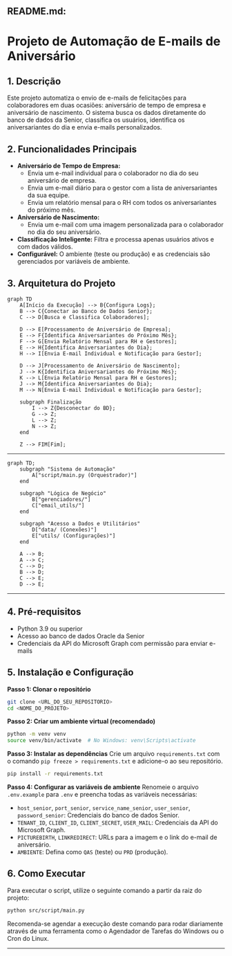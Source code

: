 ## README.md:
# Projeto de Automação de E-mails de Aniversário

## 1. Descrição
Este projeto automatiza o envio de e-mails de felicitações para colaboradores em duas ocasiões: aniversário de tempo de empresa e aniversário de nascimento. O sistema busca os dados diretamente do banco de dados da Senior, classifica os usuários, identifica os aniversariantes do dia e envia e-mails personalizados.
## 2. Funcionalidades Principais
-   **Aniversário de Tempo de Empresa:**
    -   Envia um e-mail individual para o colaborador no dia do seu aniversário de empresa.
    -   Envia um e-mail diário para o gestor com a lista de aniversariantes da sua equipe.
    -   Envia um relatório mensal para o RH com todos os aniversariantes do próximo mês.
-   **Aniversário de Nascimento:**
    -   Envia um e-mail com uma imagem personalizada para o colaborador no dia do seu aniversário.
-   **Classificação Inteligente:** Filtra e processa apenas usuários ativos e com dados válidos.
-   **Configurável:** O ambiente (teste ou produção) e as credenciais são gerenciados por variáveis de ambiente.

## 3. Arquitetura do Projeto

```mermaid
graph TD
    A[Início da Execução] --> B{Configura Logs};
    B --> C{Conectar ao Banco de Dados Senior};
    C --> D[Busca e Classifica Colaboradores];
    
    D --> E[Processamento de Aniversário de Empresa];
    E --> F{Identifica Aniversariantes do Próximo Mês};
    F --> G[Envia Relatório Mensal para RH e Gestores];
    E --> H{Identifica Aniversariantes do Dia};
    H --> I[Envia E-mail Individual e Notificação para Gestor];
    
    D --> J[Processamento de Aniversário de Nascimento];
    J --> K{Identifica Aniversariantes do Próximo Mês};
    K --> L[Envia Relatório Mensal para RH e Gestores];
    J --> M{Identifica Aniversariantes do Dia};
    M --> N[Envia E-mail Individual e Notificação para Gestor];

    subgraph Finalização
        I --> Z{Desconectar do BD};
        G --> Z;
        L --> Z;
        N --> Z;
    end
    
    Z --> FIM[Fim];
```
---
```mermaid
graph TD;
    subgraph "Sistema de Automação"
        A["script/main.py (Orquestrador)"]
    end

    subgraph "Lógica de Negócio"
        B["gerenciadores/"]
        C["email_utils/"]
    end

    subgraph "Acesso a Dados e Utilitários"
        D["data/ (Conexões)"]
        E["utils/ (Configurações)"]
    end

    A --> B;
    A --> C;
    C --> D;
    B --> D;
    C --> E;
    D --> E;
```

---
## 4. Pré-requisitos
-   Python 3.9 ou superior
-   Acesso ao banco de dados Oracle da Senior
-   Credenciais da API do Microsoft Graph com permissão para enviar e-mails

## 5. Instalação e Configuração
**Passo 1: Clonar o repositório**
```bash
git clone <URL_DO_SEU_REPOSITORIO>
cd <NOME_DO_PROJETO>
```

**Passo 2: Criar um ambiente virtual (recomendado)**
```bash
python -m venv venv
source venv/bin/activate  # No Windows: venv\Scripts\activate
```

**Passo 3: Instalar as dependências**
Crie um arquivo `requirements.txt` com o comando `pip freeze > requirements.txt` e adicione-o ao seu repositório.
```bash
pip install -r requirements.txt
```

**Passo 4: Configurar as variáveis de ambiente**
Renomeie o arquivo `.env.example` para `.env` e preencha todas as variáveis necessárias:

-   `host_senior`, `port_senior`, `service_name_senior`, `user_senior`, `password_senior`: Credenciais do banco de dados Senior.
-   `TENANT_ID`, `CLIENT_ID`, `CLIENT_SECRET`, `USER_MAIL`: Credenciais da API do Microsoft Graph.
-   `PICTUREBIRTH`, `LINKREDIRECT`: URLs para a imagem e o link do e-mail de aniversário.
-   `AMBIENTE`: Defina como `QAS` (teste) ou `PRD` (produção).

## 6. Como Executar
Para executar o script, utilize o seguinte comando a partir da raiz do projeto:

```bash
python src/script/main.py
```

Recomenda-se agendar a execução deste comando para rodar diariamente através de uma ferramenta como o Agendador de Tarefas do Windows ou o Cron do Linux.

---